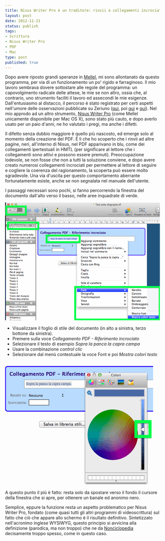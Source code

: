 ```yaml
--- 
title: Nisus Writer Pro è un traditore: rinvii e collegamenti incrociati in blu
layout: post
date: 2012-11-21
status: publish
tags: 
- Scrittura
- Nisus Writer Pro
- PDF
- Mac
type: post
published: true
---
```

Dopo avere riposto grandi speranze in [Mellel][0], mi sono allontanato da questo programma, per via di un funzionamento un po' rigido e farraginoso. Il mio lavoro sembrava dovere sottostare alle regole del programma: un capovolgimento radicale delle attese, le mie se non altro, ossia che, al contrario, uno strumento faciliti il lavoro ed assecondi le mie esigenze.
Dall'entusiasmo al distacco, il percorso è stato registrato per certi aspetti nell'umore delle osservazioni pubblicate su Zeriuno ([qui][1], poi [qui][2] e [qui][3]). Nel mio approdo ad un altro strumento, [<span lang="en">Nisus Writer Pro</span>][4] (come Mellel unicamente disponibile per <span lang="en">Mac OS X</span>), sono stato più cauto, e dopo averlo usato per un paio d'anni, ne ho valutato i pregi, ma anche i difetti.

Il difetto senza dubbio maggiore è quello più nascosto, ed emerge solo al momento della creazione del PDF. È lì che ho scoperto che i rinvii ad altre pagine, neri, all'interno di Nisus, nel PDF apparivano in blu, come dei collegamenti ipertestuali in HMTL (per significare al lettore che i collegamenti sono attivi e possono essere premuti). Preoccupazione lodevole, se non fosse che non a tutti la soluzione conviene, e dopo avere creato numerosi collegamenti incrociati per permettere al lettore di seguire e cogliere la coerenza del ragionamento, la scoperta può essere molto sgradevole. Una via d'uscita per questo comportamento aberrante fortunatamente esiste, anche se non segnalata nel manuale dell'utente.

I passaggi necessari sono pochi, si fanno percorrendo la finestra del documento dall'alto verso il basso, nelle aree inquadrate di verde.

<img title="Cambiare i rinvii, primo passo" src="/immagini/nisuspdf1.gif" alt="">

* Visualizzare il foglio di stile del documento (in alto a sinistra, terzo bottone da sinistra).
* Premere sulla voce *Collegamento PDF - Riferimento incrociato*
* Selezionare il testo di esempio *Sopra la panca la capra campa*
* Usare la combinazione *control clic*
* Selezionare dal menù contestuale la voce <span lang="en">Font</span> e poi *Mostra colori testo*

<img title="Cambiare i rinvii, secondo passo" src="/immagini/nisuspdf2.gif" alt="">

A questo punto il più è fatto: resta solo da spostare verso il fondo il cursore della finestra che si apre, per ottenere un banale ed anonimo nero.

Semplice, eppure la funzione resta un aspetto problematico per <span lang="en">Nisus Writer Pro</span>, fondato (come quasi tutti gli altri programmi di videoscrittura) sul fatto che ciò che appare allo schermo è il risultato definitivo. Sintetizzato nell'acronimo inglese <span lang="en">WYSIWYG</span>, questo principio si avvicina alla definizione (parodica, ma non troppo) che ne da [Nonciclopedia][6] decisamente troppo spesso, come in questo caso.

[0]:http://www.mellel.com/ "Il sito di Mellel"
[1]:/2011/09/09/in-pigiama-bianco-a-pois-rossi.html "Inaugurazione di Zeriuno, elogiativo"
[2]:/2011/10/12/gli-strumenti-di-revisione.html "Strumenti di revisione, ottimista"
[3]:/2011/10/19/mellel-supplire-alla-mancanza-dei-commenti-note-ed-evidenziatore-2 "Commenti assenti: speranzoso"
[4]:http://nisus.com/ "Il sito dell'editore"
[6]:http://nonciclopedia.wikia.com/wiki/WYSIWYG "Ciò che vedi è ciò che non potrai mai ottenere"